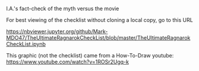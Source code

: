 I.A.'s fact-check of the myth versus the movie

For best viewing of the checklist without cloning a local copy, go to this URL

https://nbviewer.jupyter.org/github/Mark-MDO47/TheUltimateRagnarokCheckList/blob/master/TheUltimateRagnarokCheckList.ipynb

This graphic (not the checklist) came from a How-To-Draw youtube: https://www.youtube.com/watch?v=1ROSr2Ugq-k

